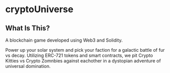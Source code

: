 # cryptoUniverse

What Is This?
-------------

A blockchain game developed using Web3 and Solidity.

Power up your solar system and pick your faction for a galactic battle of fur vs decay. Utilizing ERC-721 tokens and smart contracts, we pit Crypto Kitties vs Crypto Zomnbies against eachother in a dystopian adventure of universal domination. 

